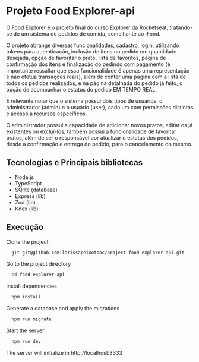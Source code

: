 
# Projeto Food Explorer-api

O Food Explorer é o projeto final do curso Explorer da Rocketseat, tratando-se de um sistema de pedidos de comida, semelhante ao iFood. 

O projeto abrange diversas funcionalidades, cadastro, login, utilizando tokens para autenticação, inclusão de itens no pedido em quantidade desejada, opção de favoritar o prato, lista de favoritos, página de confirmação dos itens e finalização do pedindo com pagamento (é importante ressaltar que essa funcionalidade é apenas uma representação e não efetua transações reais), além de conter uma pagina com a lista de todos os pedidos realizados, e na página detalhada do pedido já feito, o opção de acompanhar o estatus do pedido EM TEMPO REAL.

É relevante notar que o sistema possui dois tipos de usuários: o administrador (admin) e o usuário (user), cada um com permissões distintas e acesso a recursos específicos.

O administrador possui a capacidade de adicionar novos pratos, editar os já existentes ou excluí-los, também possui a funcionalidade de favoritar pratos, além de ser o responsável por atualizar o estatus dos pedidos, desde a confirmação e entrega do pedido, para o cancelamento do mesmo.


## Tecnologias e Principais bibliotecas
- Node.js
- TypeScript
- SQlite (database)
- Express (lib)
- Zod (lib)
- Knex (lib)

## Execução

Clone the project

```bash
  git git@github.com:larissapeixotoac/project-food-explorer-api.git
```

Go to the project directory

```bash
  cd food-explorer-api
```

Install dependencies

```bash
  npm install
```

Generate a database and apply the migrations

```bash
  npm run migrate
```

Start the server

```bash
  npm run dev  
```
The server will initialize in http://localhost:3333 

